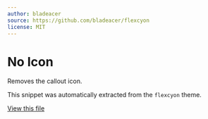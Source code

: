 ```yaml
---
author: bladeacer
source: https://github.com/bladeacer/flexcyon
license: MIT
---
```


# No Icon

Removes the callout icon.

This snippet was automatically extracted from the `flexcyon` theme.

[View this file](./no-icon.css)
